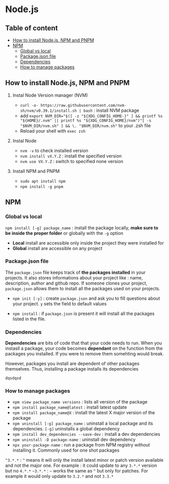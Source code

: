 # Node.js <!-- omit from toc -->

## Table of content <!-- omit from toc -->
- [How to install Node.js, NPM and PNPM](#how-to-install-nodejs-npm-and-pnpm)
- [NPM](#npm)
  - [Global vs local](#global-vs-local)
  - [Package.json file](#packagejson-file)
  - [Dependencies](#dependencies)
  - [How to manage  packages](#how-to-manage--packages)


## How to install Node.js, NPM and PNPM

1. Instal Node Version manager (NVM)

    - `curl -o- https://raw.githubusercontent.com/nvm-sh/nvm/v0.39.1/install.sh | bash` : install NVM package
    - add `export NVM_DIR="$([ -z "${XDG_CONFIG_HOME-}" ] && printf %s "${HOME}/.nvm" || printf %s "${XDG_CONFIG_HOME}/nvm")"[ -s "$NVM_DIR/nvm.sh" ] && \. "$NVM_DIR/nvm.sh"` to your .zsh file
    - Reload your shell with `exec zsh`

2. Instal Node
    - `nvm -v` to check installed version
    - `nvm install vX.Y.Z` : install the specified version
    - `nvm use VX.Y.Z` : switch to specified none version

3. Install NPM and PNPM
    - `sudo apt install npm`
    - `npm install -g pnpm`

## NPM
### Global vs local

`npm install [-g] package_name` : install the package locally, **make sure to be inside the proper folder** or globally with the `-g` option

- **Local** install are accessible only inside the project they were installed for
- **Global** install are accessible on any project



### Package.json file
The `package.json` file keeps track of **the packages installed** in your projects. It also stores informations about your project like : name, description, author and github repo. If someone clones your project, `package.json` allows them to install all the packages used on your projects.

- `npm init [-y]` : create `package.json` and ask you to fill questions about your project. `y` sets the field to default values 

- `npm install` : if `package.json` is present it will install all the packages listed in the file.



### Dependencies
**Dependencies** are bits of code that that your code needs to run. When you instasll a package, your code becomes **dependant** on the function from the packages you installed. If you were to remove them somehting would break.

However, packages you install are dependent of other packages themselves. Thus, installing a package installs its dependencies

`dqsdqsd`

### How to manage  packages

- `npm view package_name versions` : lists all version of the package
- `npm install package_name@latest` : install latest update
- `npm install package_name@X` : install the latest X major version of the package
- `npm uninstall [-g] package_name` : uninstall a local package and its dependencies. `[-g]` uninstalls a global dependency 
- `npm install dev_dependencies --save-dev` : install a dev dependencies
- `npm uninstall -D package-name` : uninstall dev dependency
- `npx your-package-name` : run a package from NPM registry without installing it. Commonly used for one shot packages

`^3.*.*` : `^` means it will only the install latest minor or patch version available and not the major one. For example : it could update to any `3.*.*` version but no `4.*.*`
`~3.*.*` : `~` works the same as `^` but only for patches. For example it would only update to `3.2.*` and not `3.3.*`

